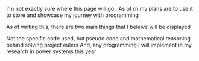 I'm not exactly sure where this page will go.. As of rn my plans are to use it to store and showcase my journey with programming

As of writing this, there are two main things that I beleive will be displayed

Not the specific code used, but pseudo code and mathematical reasoning behind solving project eulers
And, any programming I will implement in my research in power systems this year

<!---
jbergyy/jbergyy is a ✨ special ✨ repository because its `README.md` (this file) appears on your GitHub profile.
You can click the Preview link to take a look at your changes.
--->
